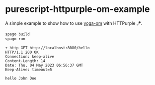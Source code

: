 # purescript-httpurple-om-example

A simple example to show how to use [yoga-om](https://github.com/rowtype-yoga/purescript-yoga-om) with HTTPurple 🪁.

```bash
spago build
spago run
```

```
➜ http GET http://localhost:8080/hello
HTTP/1.1 200 OK
Connection: keep-alive
Content-Length: 14
Date: Thu, 04 May 2023 06:56:37 GMT
Keep-Alive: timeout=5

hello John Doe
```
